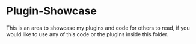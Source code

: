 # Plugin-Showcase
This is an area to showcase my plugins and code for others to read, if you would like to use any of this code or the plugins inside this folder.
